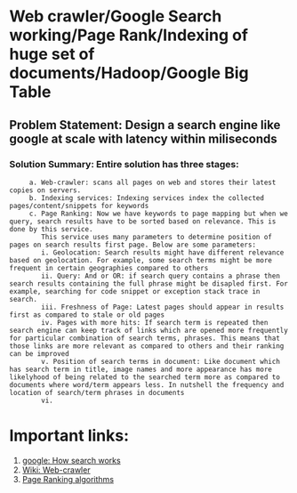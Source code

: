# Web crawler/Google Search working/Page Rank/Indexing of huge set of documents/Hadoop/Google Big Table

## Problem Statement: Design a search engine like google at scale with latency within miliseconds

### Solution Summary: Entire solution has three stages:
         a. Web-crawler: scans all pages on web and stores their latest copies on servers. 
         b. Indexing services: Indexing services index the collected pages/content/snippets for keywords
         c. Page Ranking: Now we have keywords to page mapping but when we query, search results have to be sorted based on relevance. This is done by this service. 
            This service uses many parameters to determine position of pages on search results first page. Below are some parameters:
            i. Geolocation: Search results might have different relevance based on geolocation. For example, some search terms might be more frequent in certain geographies compared to others
            ii. Query: And or OR: if search query contains a phrase then search results containing the full phrase might be disapled first. For example, searching for code snippet or exception stack trace in search. 
            iii. Freshness of Page: Latest pages should appear in results first as compared to stale or old pages
            iv. Pages with more hits: If search term is repeated then search engine can keep track of links which are opened more frequently for particular combination of search terms, phrases. This means that those links are more relevant as compared to others and their ranking can be improved
            v. Position of search terms in document: Like document which has search term in title, image names and more appearance has more likelyhood of being related to the searched term more as compared to documents where word/term appears less. In nutshell the frequency and location of search/term phrases in documents
            vi. 
  






# Important links:
1. [google: How search works](https://www.google.com/search/howsearchworks/crawling-indexing/)
2. [Wiki: Web-crawler](https://en.wikipedia.org/wiki/Web_crawler)
3. [Page Ranking algorithms](https://www.google.com/search/howsearchworks/algorithms/)
